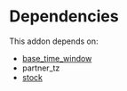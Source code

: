 # Dependencies

This addon depends on:

- [base_time_window](../../../../../oca-technical/odoo-bringout-oca-server-tools-base_time_window)
- partner_tz
- [stock](../../../../../oca-ocb-warehouse/odoo-bringout-oca-ocb-stock)
